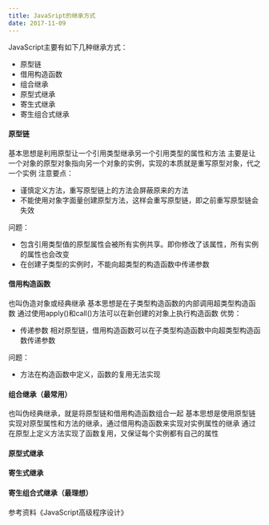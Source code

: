 ```yaml
---
title: JavaSript的继承方式
date: 2017-11-09
---
```


JavaScript主要有如下几种继承方式：
- 原型链
- 借用构造函数
- 组合继承
- 原型式继承
- 寄生式继承
- 寄生组合式继承

#### 原型链
基本思想是利用原型让一个引用类型继承另一个引用类型的属性和方法
主要是让一个对象的原型对象指向另一个对象的实例，实现的本质就是重写原型对象，代之一个实例
注意要点： 
  - 谨慎定义方法，重写原型链上的方法会屏蔽原来的方法
  - 不能使用对象字面量创建原型方法，这样会重写原型链，即之前重写原型链会失效

问题： 
  - 包含引用类型值的原型属性会被所有实例共享。即你修改了该属性，所有实例的属性也会改变
  - 在创建子类型的实例时，不能向超类型的构造函数中传递参数


#### 借用构造函数
也叫伪造对象或经典继承
基本思想是在子类型构造函数的内部调用超类型构造函数
通过使用apply()和call()方法可以在新创建的对象上执行构造函数
优势：
  - 传递参数
  相对原型链，借用构造函数可以在子类型构造函数中向超类型构造函数传递参数
  
问题：
  - 方法在构造函数中定义，函数的复用无法实现


#### 组合继承（最常用）
也叫伪经典继承，就是将原型链和借用构造函数组合一起
基本思想是使用原型链实现对原型属性和方法的继承，通过借用构造函数来实现对实例属性的继承
通过在原型上定义方法实现了函数复用，又保证每个实例都有自己的属性

#### 原型式继承
#### 寄生式继承
#### 寄生组合式继承（最理想）

参考资料《JavaScript高级程序设计》
